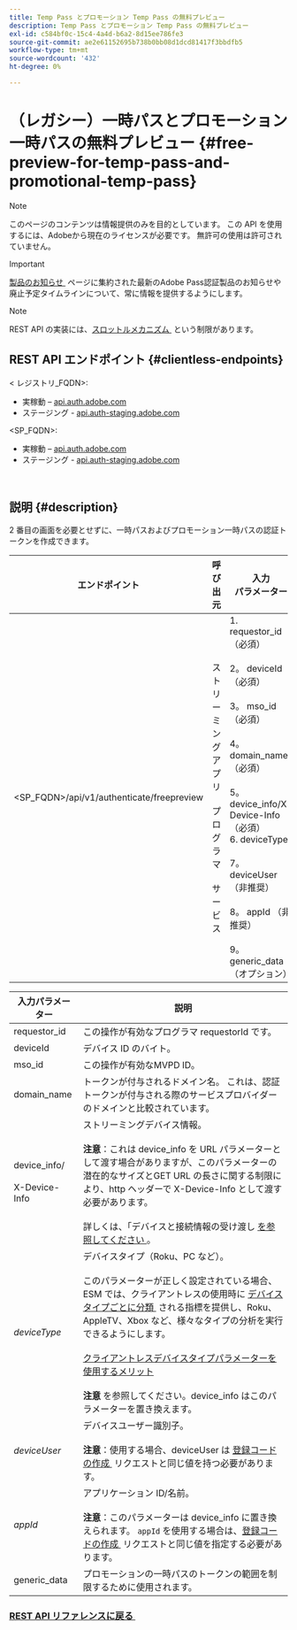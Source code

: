 ```yaml
---
title: Temp Pass とプロモーション Temp Pass の無料プレビュー
description: Temp Pass とプロモーション Temp Pass の無料プレビュー
exl-id: c584bf0c-15c4-4a4d-b6a2-8d15ee786fe3
source-git-commit: ae2e61152695b738b0bb08d1dcd81417f3bbdfb5
workflow-type: tm+mt
source-wordcount: '432'
ht-degree: 0%

---
```


# （レガシー）一時パスとプロモーション一時パスの無料プレビュー {#free-preview-for-temp-pass-and-promotional-temp-pass}

>[!NOTE]
>
>このページのコンテンツは情報提供のみを目的としています。 この API を使用するには、Adobeから現在のライセンスが必要です。 無許可の使用は許可されていません。

>[!IMPORTANT]
>
> [&#x200B; 製品のお知らせ &#x200B;](/help/authentication/product-announcements.md) ページに集約された最新のAdobe Pass認証製品のお知らせや廃止予定タイムラインについて、常に情報を提供するようにします。

>[!NOTE]
>
> REST API の実装には、[&#x200B; スロットルメカニズム &#x200B;](/help/authentication/integration-guide-programmers/throttling-mechanism.md) という制限があります。

## REST API エンドポイント {#clientless-endpoints}

&lt; レジストリ_FQDN>:

* 実稼動 – [api.auth.adobe.com](http://api.auth.adobe.com/)
* ステージング - [api.auth-staging.adobe.com](http://api.auth-staging.adobe.com/)

&lt;SP_FQDN>:

* 実稼動 – [api.auth.adobe.com](http://api.auth.adobe.com/)
* ステージング - [api.auth-staging.adobe.com](http://api.auth-staging.adobe.com/)

</br>

## 説明 {#description}

2 番目の画面を必要とせずに、一時パスおよびプロモーション一時パスの認証トークンを作成できます。


| エンドポイント | 呼び出 </br> 元 | 入力   </br> パラメーター | HTTP </br> メソッド | 応答 | HTTP </br>Response |
|-------------------------------------------|-------------------------------------------------------|-------------------------------------------------------------------------------------------------------------------------------------------------------------------------------------------------------------------------------------------------------------------------------------------------------------------------------------------------|-------------------|-----------------------------------------------------------------------------------------------------------------------------------------------|-------------------------------------------|
| &lt;SP_FQDN>/api/v1/authenticate/freepreview | ストリーミングアプリ </br></br> プログラマ </br></br> サービス | 1. requestor_id （必須） </br>    </br>2。  deviceId （必須） </br>    </br>3。  mso_id （必須） </br>    </br>4。  domain_name （必須） </br>    </br>5。  device_info/X-Device-Info （必須） </br>6.  deviceType</br>    </br>7。  deviceUser （非推奨） </br>    </br>8。  appId （非推奨） </br>    </br>9。  generic_data （オプション） | POST | 正常な応答は「204 No Content」になります。これは、トークンが正常に作成され、authz フローで使用する準備が整ったことを示します。 | 204 - コンテンツなし   </br>400 – 無効なリクエスト |

<div>


| 入力パラメーター | 説明 |
|-------------------------------------|----------------------------------------------------------------------------------------------------------------------------------------------------------------------------------------------------------------------------------------------------------------------------------------------------------------------------------------------------------------------------------------------------------------------------------------------------------------------------------------------------------------------------------------------------------------------------------------------------------------------------------------------------------------------|
| requestor_id | この操作が有効なプログラマ requestorId です。 |
| deviceId | デバイス ID のバイト。 |
| mso_id | この操作が有効なMVPD ID。 |
| domain_name | トークンが付与されるドメイン名。 これは、認証トークンが付与される際のサービスプロバイダーのドメインと比較されています。 |
| device_info/</br></br>X-Device-Info | ストリーミングデバイス情報。</br></br>**注意**：これは device_info を URL パラメーターとして渡す場合がありますが、このパラメーターの潜在的なサイズとGET URL の長さに関する制限により、http ヘッダーで X-Device-Info として渡す必要があります。 </br></br> 詳しくは、「デバイスと接続情報の受け渡し [&#x200B; を参照してください &#x200B;](/help/authentication/integration-guide-programmers/legacy/client-information/passing-client-information-device-connection-and-application.md)。 |
| _deviceType_ | デバイスタイプ（Roku、PC など）。</br></br> このパラメーターが正しく設定されている場合、ESM では、クライアントレスの使用時に [&#x200B; デバイスタイプごとに分類 &#x200B;](/help/authentication/integration-guide-programmers/features-premium/esm/entitlement-service-monitoring-overview.md#clientless_device_type) される指標を提供し、Roku、AppleTV、Xbox など、様々なタイプの分析を実行できるようにします。</br></br>[&#x200B; クライアントレスデバイスタイプパラメーターを使用するメリット &#x200B;](/help/authentication/integration-guide-programmers/legacy/notes-technical/benefits-of-using-the-clientless-devicetype-parameter-in-pass-metrics.md)</br></br>**注意** を参照してください。device_info はこのパラメーターを置き換えます。 |
| _deviceUser_ | デバイスユーザー識別子。</br></br>**注意**：使用する場合、deviceUser は [&#x200B; 登録コードの作成 &#x200B;](/help/authentication/integration-guide-programmers/legacy/rest-api-v1/apis/registration-code-request.md) リクエストと同じ値を持つ必要があります。 |
| _appId_ | アプリケーション ID/名前。 </br></br>**注意**：このパラメーターは device_info に置き換えられます。 `appId` を使用する場合は、[&#x200B; 登録コードの作成 &#x200B;](/help/authentication/integration-guide-programmers/legacy/rest-api-v1/apis/registration-code-request.md) リクエストと同じ値を指定する必要があります。 |
| generic_data | プロモーションの一時パスのトークンの範囲を制限するために使用されます。 |


### [REST API リファレンスに戻る &#x200B;](/help/authentication/integration-guide-programmers/legacy/rest-api-v1/rest-api-reference.md)
